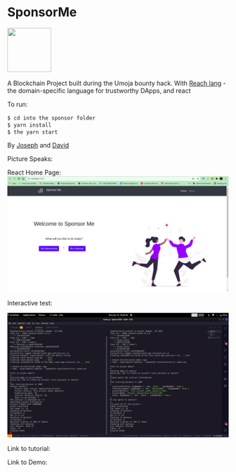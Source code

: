 # SponsorMe

<img src="https://events.reach.sh/hubfs/logo-text-svg-1.svg" width="100" height="100">

A Blockchain Project built during the Umoja bounty hack.
With [Reach lang](https://github.com/reach-sh/reach-lang) - the domain-specific language for trustworthy DApps, and react

To run: 
```
$ cd into the sponsor folder
$ yarn install
$ the yarn start
```

By [Joseph](https://github.com/adujoseph) and [David](https://github.com/onyedikachi-david)

Picture Speaks:

React Home Page:
![Home Page](./sponsor/src/assets/homePage.png)

Interactive test:

![Interactive test](./sponsor/src/assets/terminalTest.png)

Link to tutorial: 

Link to Demo:
